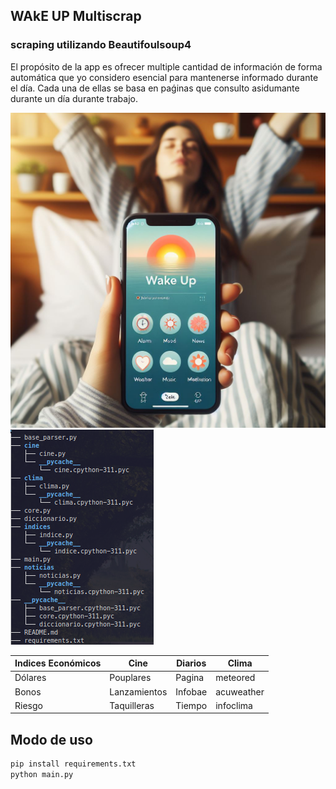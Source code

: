 ## WAkE UP Multiscrap

### scraping utilizando Beautifoulsoup4

El propósito de la app es ofrecer multiple cantidad de información de forma
automática que yo considero esencial para mantenerse informado durante el día.
Cada una de ellas se basa en paǵinas que consulto asidumante durante un día durante
trabajo.

![Wake Up app](wakeup.jpg)
![Estructura](estructura.png)

| Indices Económicos| Cine         | Diarios      | Clima         |
|-------------------|--------------|--------------| --------------|
| Dólares           | Pouplares    | Pagina       | meteored      |
| Bonos             | Lanzamientos | Infobae      | acuweather    |
| Riesgo            | Taquilleras  | Tiempo       | infoclima     |

## Modo de uso

```bash
pip install requirements.txt
python main.py

